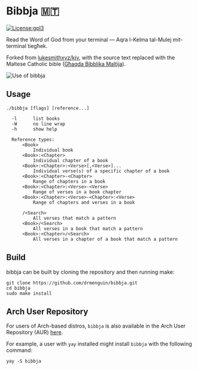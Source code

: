 # Bibbja 🇲🇹
[![License:gpl3](https://img.shields.io/badge/License-GPL%20v.3.0-blue.svg)](https://www.gnu.org/licenses/gpl-3.0.en.html)

Read the Word of God from your terminal — Aqra l-Kelma tal-Mulej mit-terminal tiegħek.

Forked from [lukesmithxyz/kjv](https://github.com/lukesmithxyz/kjv), with the source text replaced with the Maltese Catholic bible ([Għaqda Bibblika Maltija](https://malti.global.bible/)).

![Use of bibbja](preview.gif)

## Usage

    ./bibbja [flags] [reference...]

      -l      list books
      -W      no line wrap
      -h      show help

      Reference types:
          <Book>
              Individual book
          <Book>:<Chapter>
              Individual chapter of a book
          <Book>:<Chapter>:<Verse>[,<Verse>]...
              Individual verse(s) of a specific chapter of a book
          <Book>:<Chapter>-<Chapter>
              Range of chapters in a book
          <Book>:<Chapter>:<Verse>-<Verse>
              Range of verses in a book chapter
          <Book>:<Chapter>:<Verse>-<Chapter>:<Verse>
              Range of chapters and verses in a book

          /<Search>
              All verses that match a pattern
          <Book>/<Search>
              All verses in a book that match a pattern
          <Book>:<Chapter>/<Search>
              All verses in a chapter of a book that match a pattern

## Build

bibbja can be built by cloning the repository and then running make:

    git clone https://github.com/drmenguin/bibbja.git
    cd bibbja
    sudo make install

## Arch User Repository

For users of Arch-based distros, `bibbja` is also available in the Arch User Repository (AUR) [here](https://aur.archlinux.org/packages/bibbja/).


For example, a user with `yay` installed might install `bibbja` with the following command:

```
yay -S bibbja
```
